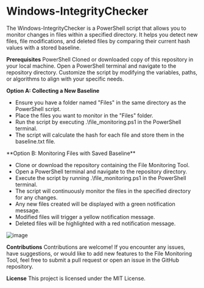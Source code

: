 # Windows-IntegrityChecker

The Windows-IntegrityChecker is a PowerShell script that allows you to monitor changes in files within a specified directory. It helps you detect new files, file modifications, and deleted files by comparing their current hash values with a stored baseline.

**Prerequisites**
PowerShell
Cloned or downloaded copy of this repository in your local machine.
Open a PowerShell terminal and navigate to the repository directory.
Customize the script by modifying the variables, paths, or algorithms to align with your specific needs.

**Option A: Collecting a New Baseline**
<ul>
<li>Ensure you have a folder named "Files" in the same directory as the PowerShell script.
<li>Place the files you want to monitor in the "Files" folder.</li>
<li>Run the script by executing .\file_monitoring.ps1 in the PowerShell terminal.</li>
<li>The script will calculate the hash for each file and store them in the baseline.txt file.</li> 
</ul>
**Option B: Monitoring Files with Saved Baseline**
<ul>
<li>Clone or download the repository containing the File Monitoring Tool.</li>
<li>Open a PowerShell terminal and navigate to the repository directory.</li>
<li>Execute the script by running .\file_monitoring.ps1 in the PowerShell terminal.</li>
<li>The script will continuously monitor the files in the specified directory for any changes.</li>
<li>Any new files created will be displayed with a green notification message.</li>
<li>Modified files will trigger a yellow notification message.</li>
<li>Deleted files will be highlighted with a red notification message.</li>
</ul>

![image](https://github.com/Dessmondd/Windows-IntegrityChecker/assets/97458634/e2e7ecee-04b7-4e4e-aed0-1bbfe412af31)

**Contributions**
Contributions are welcome! If you encounter any issues, have suggestions, or would like to add new features to the File Monitoring Tool, feel free to submit a pull request or open an issue in the GitHub repository.

**License**
This project is licensed under the MIT License.

